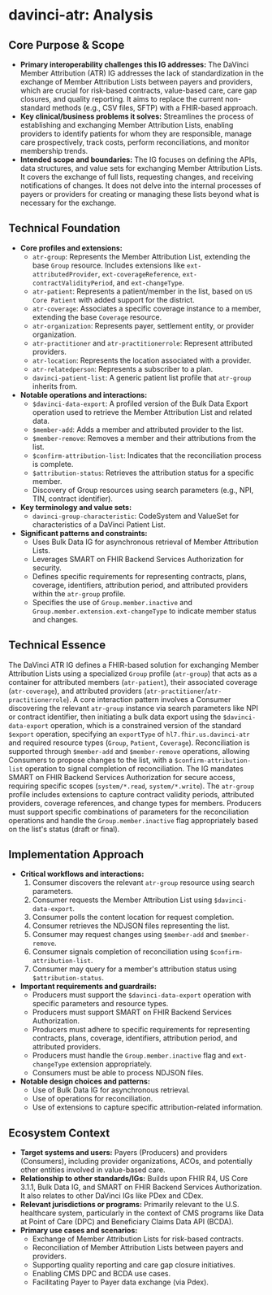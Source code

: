# davinci-atr: Analysis

## Core Purpose & Scope

-   **Primary interoperability challenges this IG addresses:** The DaVinci Member Attribution (ATR) IG addresses the lack of standardization in the exchange of Member Attribution Lists between payers and providers, which are crucial for risk-based contracts, value-based care, care gap closures, and quality reporting. It aims to replace the current non-standard methods (e.g., CSV files, SFTP) with a FHIR-based approach.
-   **Key clinical/business problems it solves:** Streamlines the process of establishing and exchanging Member Attribution Lists, enabling providers to identify patients for whom they are responsible, manage care prospectively, track costs, perform reconciliations, and monitor membership trends.
-   **Intended scope and boundaries:** The IG focuses on defining the APIs, data structures, and value sets for exchanging Member Attribution Lists. It covers the exchange of full lists, requesting changes, and receiving notifications of changes. It does not delve into the internal processes of payers or providers for creating or managing these lists beyond what is necessary for the exchange.

## Technical Foundation

-   **Core profiles and extensions:**
    -   `atr-group`: Represents the Member Attribution List, extending the base `Group` resource. Includes extensions like `ext-attributedProvider`, `ext-coverageReference`, `ext-contractValidityPeriod`, and `ext-changeType`.
    -   `atr-patient`: Represents a patient/member in the list, based on `US Core Patient` with added support for the district.
    -   `atr-coverage`: Associates a specific coverage instance to a member, extending the base `Coverage` resource.
    -   `atr-organization`: Represents payer, settlement entity, or provider organization.
    -   `atr-practitioner` and `atr-practitionerrole`: Represent attributed providers.
    -   `atr-location`: Represents the location associated with a provider.
    -   `atr-relatedperson`: Represents a subscriber to a plan.
    -   `davinci-patient-list`: A generic patient list profile that `atr-group` inherits from.
-   **Notable operations and interactions:**
    -   `$davinci-data-export`: A profiled version of the Bulk Data Export operation used to retrieve the Member Attribution List and related data.
    -   `$member-add`: Adds a member and attributed provider to the list.
    -   `$member-remove`: Removes a member and their attributions from the list.
    -   `$confirm-attribution-list`: Indicates that the reconciliation process is complete.
    -   `$attribution-status`: Retrieves the attribution status for a specific member.
    -   Discovery of Group resources using search parameters (e.g., NPI, TIN, contract identifier).
-   **Key terminology and value sets:**
    -   `davinci-group-characteristic`: CodeSystem and ValueSet for characteristics of a DaVinci Patient List.
-   **Significant patterns and constraints:**
    -   Uses Bulk Data IG for asynchronous retrieval of Member Attribution Lists.
    -   Leverages SMART on FHIR Backend Services Authorization for security.
    -   Defines specific requirements for representing contracts, plans, coverage, identifiers, attribution period, and attributed providers within the `atr-group` profile.
    -   Specifies the use of `Group.member.inactive` and `Group.member.extension.ext-changeType` to indicate member status and changes.

## Technical Essence

The DaVinci ATR IG defines a FHIR-based solution for exchanging Member Attribution Lists using a specialized `Group` profile (`atr-group`) that acts as a container for attributed members (`atr-patient`), their associated coverage (`atr-coverage`), and attributed providers (`atr-practitioner`/`atr-practitionerrole`).  A core interaction pattern involves a Consumer discovering the relevant `atr-group` instance via search parameters like NPI or contract identifier, then initiating a bulk data export using the `$davinci-data-export` operation, which is a constrained version of the standard `$export` operation, specifying an `exportType` of `hl7.fhir.us.davinci-atr` and required resource types (`Group`, `Patient`, `Coverage`). Reconciliation is supported through `$member-add` and `$member-remove` operations, allowing Consumers to propose changes to the list, with a `$confirm-attribution-list` operation to signal completion of reconciliation. The IG mandates SMART on FHIR Backend Services Authorization for secure access, requiring specific scopes (`system/*.read`, `system/*.write`).  The `atr-group` profile includes extensions to capture contract validity periods, attributed providers, coverage references, and change types for members.  Producers must support specific combinations of parameters for the reconciliation operations and handle the `Group.member.inactive` flag appropriately based on the list's status (draft or final).

## Implementation Approach

-   **Critical workflows and interactions:**
    1.  Consumer discovers the relevant `atr-group` resource using search parameters.
    2.  Consumer requests the Member Attribution List using `$davinci-data-export`.
    3.  Consumer polls the content location for request completion.
    4.  Consumer retrieves the NDJSON files representing the list.
    5.  Consumer may request changes using `$member-add` and `$member-remove`.
    6.  Consumer signals completion of reconciliation using `$confirm-attribution-list`.
    7.  Consumer may query for a member's attribution status using `$attribution-status`.
-   **Important requirements and guardrails:**
    -   Producers must support the `$davinci-data-export` operation with specific parameters and resource types.
    -   Producers must support SMART on FHIR Backend Services Authorization.
    -   Producers must adhere to specific requirements for representing contracts, plans, coverage, identifiers, attribution period, and attributed providers.
    -   Producers must handle the `Group.member.inactive` flag and `ext-changeType` extension appropriately.
    -   Consumers must be able to process NDJSON files.
-   **Notable design choices and patterns:**
    -   Use of Bulk Data IG for asynchronous retrieval.
    -   Use of operations for reconciliation.
    -   Use of extensions to capture specific attribution-related information.

## Ecosystem Context

-   **Target systems and users:** Payers (Producers) and providers (Consumers), including provider organizations, ACOs, and potentially other entities involved in value-based care.
-   **Relationship to other standards/IGs:** Builds upon FHIR R4, US Core 3.1.1, Bulk Data IG, and SMART on FHIR Backend Services Authorization. It also relates to other DaVinci IGs like PDex and CDex.
-   **Relevant jurisdictions or programs:** Primarily relevant to the U.S. healthcare system, particularly in the context of CMS programs like Data at Point of Care (DPC) and Beneficiary Claims Data API (BCDA).
-   **Primary use cases and scenarios:**
    -   Exchange of Member Attribution Lists for risk-based contracts.
    -   Reconciliation of Member Attribution Lists between payers and providers.
    -   Supporting quality reporting and care gap closure initiatives.
    -   Enabling CMS DPC and BCDA use cases.
    -   Facilitating Payer to Payer data exchange (via Pdex).
